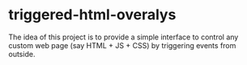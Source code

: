 # triggered-html-overalys
The idea of this project is to provide a simple interface to control any custom web page (say HTML + JS + CSS) by triggering events from outside.

